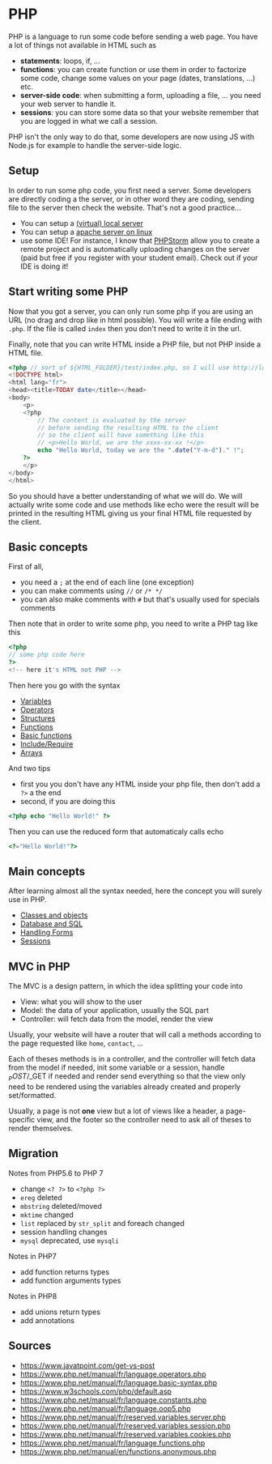 # PHP

PHP is a language to run some code before sending a
web page. You have a lot of things not available in HTML
such as

* **statements**: loops, if, ...
* **functions**: you can create function or use them
in order to factorize some code, change some values
on your page (dates, translations, ...) etc.
* **server-side code**: when submitting a form, uploading
a file, ... you need your web server to handle it.
* **sessions**: you can store some data so that your
website remember that you are logged in what
we call a session.
  
PHP isn't the only way to do that, some developers are now using
JS with Node.js for example to handle the server-side logic.

<div class="sr"></div>

## Setup

In order to run some php code, you first need a server. Some
developers are directly coding a the server, or in 
other word they are coding, sending file to the server
then check the website. That's not a good practice...

* You can setup a [(virtual) local server](setup/wamp.md)
* You can setup a [apache server on linux](setup/apache.md)
* use some IDE! For instance, I know that
[PHPStorm](../../tools/jetbrains/phpstorm/remote.md)
allow you to create a remote project and is automatically
uploading changes on the server (paid but free
if you register with your student email). Check out
if your IDE is doing it!

<div class="sl"></div>

## Start writing some PHP

Now that you got a server, you can only run some php
if you are using an URL (no drag and drop like in html
possible). You will write a file ending with ``.php``.
If the file is called ``index`` then you don't
need to write it in the url.

Finally, note that you can write HTML inside
a PHP file, but not PHP inside a HTML file.

```php
<?php // sort of ${HTML_FOLDER}/test/index.php, so I will use http://localhost/test/index.php ?>
<!DOCTYPE html>
<html lang="fr">
<head><title>TODAY date</title></head>
<body>
    <p>
    <?php
        // The content is evaluated by the server
        // before sending the resulting HTML to the client
        // so the client will have something like this
        // <p>Hello World, we are the xxxx-xx-xx !</p>
        echo "Hello World, today we are the ".date("Y-m-d")." !";
    ?>
    </p>
</body>
</html>
```

So you should have a better understanding of what we will do.
We will actually write some code and use methods
like echo were the result will be printed in the resulting
HTML giving us your final HTML file requested by
the client.

<div class="sr"></div>

## Basic concepts

First of all, 

* you need a ``;`` at the end of each line (one exception)
* you can make comments using ``//`` or `/* */`
* you can also make comments with ``#`` but that's
usually used for specials comments
  
Then note that in order to write some php, you
need to write a PHP tag like this

```php
<?php
// some php code here
?>
<!-- here it's HTML not PHP -->
```

Then here you go with the syntax

* [Variables](basic/variables.md)
* [Operators](basic/operators.md)
* [Structures](basic/structures.md)
* [Functions](basic/functions.md)
* [Basic functions](basic/functions-basic.md)
* [Include/Require](basic/include.md)
* [Arrays](basic/arrays.md)

And two tips

* first you you don't have any HTML inside your
php file, then don't add a ``?>`` a the end
* second, if you are doing this
```php
<?php echo "Hello World!" ?>
```

Then you can use the reduced form that automaticaly
calls echo

```php
<?="Hello World!"?>
```

<div class="sl"></div>

## Main concepts

After learning almost all the syntax needed, here the concept
you will surely use in PHP.

* [Classes and objects](theme/classes.md)
* [Database and SQL](theme/sql.md)
* [Handling Forms](theme/forms.md)
* [Sessions](theme/sessions.md)

<div class="sl"></div>

## MVC in PHP

The MVC is a design pattern, in which the idea 
splitting your code into

* View: what you will show to the user
* Model: the data of your application, usually the SQL part
* Controller: will fetch data from the model, render the view

Usually, your website will have a router that will call
a methods according to the page requested like ``home``,
`contact`, ...

Each of theses methods is in a controller, and the controller
will fetch data from the model if needed, init some
variable or a session, handle $_POST/$_GET if needed
and render send everything so that the view only
need to be rendered using the variables already created
and properly set/formatted.

Usually, a page is not **one** view but a lot of views
like a header, a page-specific view, and the footer
so the controller need to ask all of theses to render
themselves.

<div class="sr"></div>

## Migration

Notes from PHP5.6 to PHP 7

* change ``<? ?>`` to `<?php ?>`
* ``ereg`` deleted
* ``mbstring`` deleted/moved
* ``mktime`` changed
* ``list`` replaced by `str_split` and foreach changed
* session handling changes
* ``mysql`` deprecated, use `mysqli`

Notes in PHP7

* add function returns types
* add function arguments types

Notes in PHP8

* add unions return types
* add annotations

<div class="sl"></div>

## Sources

* <https://www.javatpoint.com/get-vs-post>
* <https://www.php.net/manual/fr/language.operators.php>
* <https://www.php.net/manual/fr/language.basic-syntax.php>
* <https://www.w3schools.com/php/default.asp>
* <https://www.php.net/manual/fr/language.constants.php>
* <https://www.php.net/manual/fr/language.oop5.php>
* <https://www.php.net/manual/fr/reserved.variables.server.php>
* <https://www.php.net/manual/fr/reserved.variables.session.php>
* <https://www.php.net/manual/fr/reserved.variables.cookies.php>
* <https://www.php.net/manual/fr/language.functions.php>
* <https://www.php.net/manual/en/functions.anonymous.php>